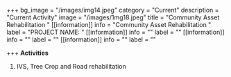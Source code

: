 +++
bg_image = "/images/img14.jpeg"
category = "Current"
description = "Current Activity"
image = "/images/1mg18.jpeg"
title = "Community Asset Rehabilitation  "
[[information]]
info = "Community Asset Rehabilitation  "
label = "PROJECT NAME: "
[[information]]
info = ""
label = ""
[[information]]
info = ""
label = ""
[[information]]
info = ""
label = ""

+++
**Activities**

1. IVS, Tree Crop and Road rehabilitation